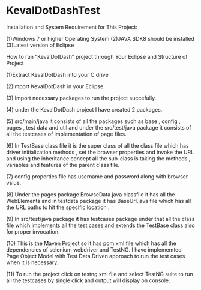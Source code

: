 # KevalDotDashTest
Installation and System Requirement for This Project:

(1)Windows 7 or higher Operating System
(2)JAVA SDK8 should be installed
(3)Latest version of Eclipse  

How to run “KevalDotDash” project  through Your Eclipse and Structure of Project
    
(1)Extract KevalDotDash into your C drive

(2)Import KevalDotDash in your Eclipse.

(3) Import necessary packages to run the project succefully.

(4)  under the KevalDotDash  project  I have created 2 packages.

(5) src/main/java it consists of all the packages such as base , config , pages , test data and util and under the src/test/java package it consists of all the testcases of implementation of page files.

(6) In TestBase class file it is the super class of all the class file which has driver initialization methods , set the browser properties and invoke the URL  and using the inheritance concept all the sub-class is taking the methods , variables and features of the parent class file.

(7)  config.properties file has username and password along with browser value.

(8) Under the pages package  BrowseData.java classfile it has all the WebElements and in testdata package it has BaseUrl.java file which has  all the URL paths  to hit the specific location .

(9)  In  src/test/java package it has testcases package under that all the  class file which implements all the test cases and extends the TestBase class also for proper invocation.

(10)  This is the Maven Project so it has pom.xml file which has all the dependencies of selenium webdriver and TestNG. I have implememted Page Object Model with Test Data Driven approach to run the test cases when it is necessary.

(11) To run the project click on testng.xml file and select TestNG suite to run all the testcases by single click  and output will display on console.





